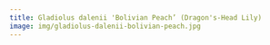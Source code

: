 ```yaml
---
title: Gladiolus dalenii 'Bolivian Peach’ (Dragon's-Head Lily)
image: img/gladiolus-dalenii-bolivian-peach.jpg
---
```

